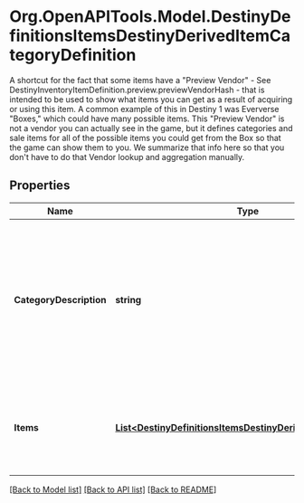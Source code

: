 # Org.OpenAPITools.Model.DestinyDefinitionsItemsDestinyDerivedItemCategoryDefinition
A shortcut for the fact that some items have a \"Preview Vendor\" - See DestinyInventoryItemDefinition.preview.previewVendorHash - that is intended to be used to show what items you can get as a result of acquiring or using this item.  A common example of this in Destiny 1 was Eververse \"Boxes,\" which could have many possible items. This \"Preview Vendor\" is not a vendor you can actually see in the game, but it defines categories and sale items for all of the possible items you could get from the Box so that the game can show them to you. We summarize that info here so that you don't have to do that Vendor lookup and aggregation manually.

## Properties

Name | Type | Description | Notes
------------ | ------------- | ------------- | -------------
**CategoryDescription** | **string** | The localized string for the category title. This will be something describing the items you can get as a group, or your likelihood/the quantity you&#39;ll get. | [optional] 
**Items** | [**List&lt;DestinyDefinitionsItemsDestinyDerivedItemDefinition&gt;**](DestinyDefinitionsItemsDestinyDerivedItemDefinition.md) | This is the list of all of the items for this category and the basic properties we&#39;ll know about them. | [optional] 

[[Back to Model list]](../README.md#documentation-for-models) [[Back to API list]](../README.md#documentation-for-api-endpoints) [[Back to README]](../README.md)

